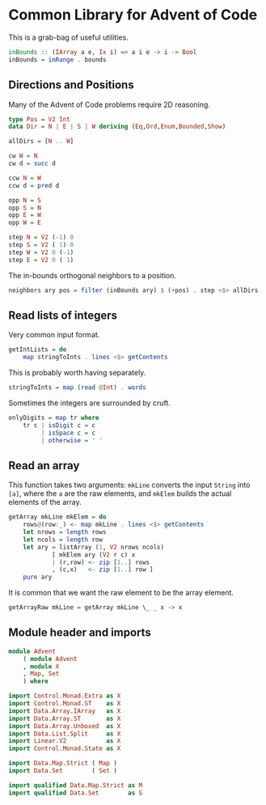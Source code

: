 # Common Library for Advent of Code

This is a grab-bag of useful utilities.

```haskell
inBounds :: (IArray a e, Ix i) => a i e -> i -> Bool
inBounds = inRange . bounds
```

## Directions and Positions

Many of the Advent of Code problems require 2D reasoning.

```haskell top:1
type Pos = V2 Int
data Dir = N | E | S | W deriving (Eq,Ord,Enum,Bounded,Show)

allDirs = [N .. W]

cw W = N
cw d = succ d

ccw N = W
ccw d = pred d

opp N = S
opp S = N
opp E = W
opp W = E

step N = V2 (-1) 0
step S = V2 ( 1) 0
step W = V2 0 (-1)
step E = V2 0 ( 1)
```

The in-bounds orthogonal neighbors to a position.

```haskell
neighbors ary pos = filter (inBounds ary) $ (+pos) . step <$> allDirs
```

## Read lists of integers

Very common input format.

```haskell
getIntLists = do
    map stringToInts . lines <$> getContents
```

This is probably worth having separately.

```haskell
stringToInts = map (read @Int) . words
```

Sometimes the integers are surrounded by cruft.

```haskell
onlyDigits = map tr where
    tr c | isDigit c = c
         | isSpace c = c
         | otherwise = ' '
```

## Read an array

This function takes two arguments: `mkLine` converts the input `String` into
`[a]`, where the `a` are the raw elements, and `mkElem` builds the actual
elements of the array.

```haskell
getArray mkLine mkElem = do
    rows@(row:_) <- map mkLine . lines <$> getContents
    let nrows = length rows
    let ncols = length row
    let ary = listArray (1, V2 nrows ncols)
            [ mkElem ary (V2 r c) x
            | (r,row) <- zip [1..] rows
            , (c,x)   <- zip [1..] row ]
    pure ary
```

It is common that we want the raw element to be the array element.

```haskell
getArrayRaw mkLine = getArray mkLine \_ _ x -> x
```

## Module header and imports

```haskell top
module Advent
    ( module Advent
    , module X
    , Map, Set
    ) where

import Control.Monad.Extra as X
import Control.Monad.ST    as X
import Data.Array.IArray   as X
import Data.Array.ST       as X
import Data.Array.Unboxed  as X
import Data.List.Split     as X
import Linear.V2           as X
import Control.Monad.State as X

import Data.Map.Strict ( Map )
import Data.Set        ( Set )

import qualified Data.Map.Strict as M
import qualified Data.Set        as S
```
